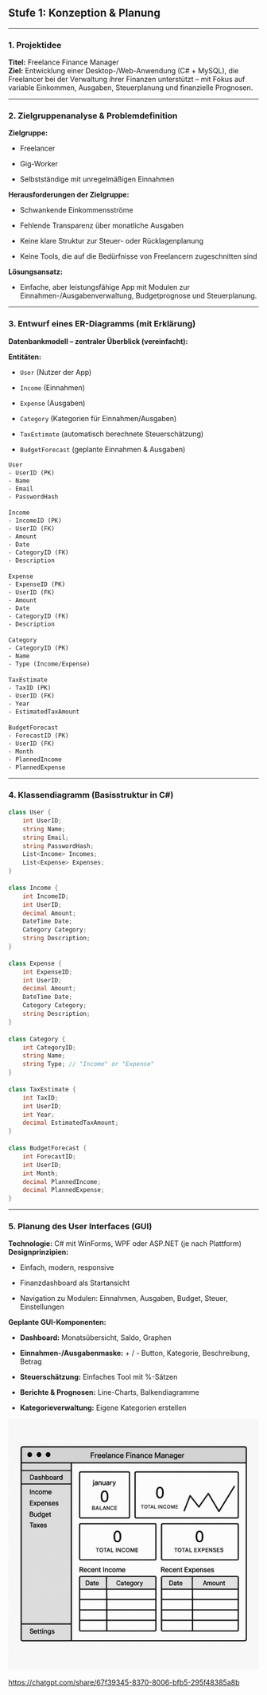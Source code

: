 ## **Stufe 1: Konzeption & Planung**

---

### **1. Projektidee**

**Titel:** Freelance Finance Manager  
**Ziel:** Entwicklung einer Desktop-/Web-Anwendung (C# + MySQL), die Freelancer bei der Verwaltung ihrer Finanzen unterstützt – mit Fokus auf variable Einkommen, Ausgaben, Steuerplanung und finanzielle Prognosen.

---

### **2. Zielgruppenanalyse & Problemdefinition**

**Zielgruppe:**

- Freelancer
    
- Gig-Worker
    
- Selbstständige mit unregelmäßigen Einnahmen
    

**Herausforderungen der Zielgruppe:**

- Schwankende Einkommensströme
    
- Fehlende Transparenz über monatliche Ausgaben
    
- Keine klare Struktur zur Steuer- oder Rücklagenplanung
    
- Keine Tools, die auf die Bedürfnisse von Freelancern zugeschnitten sind
    

**Lösungsansatz:**

- Einfache, aber leistungsfähige App mit Modulen zur Einnahmen-/Ausgabenverwaltung, Budgetprognose und Steuerplanung.
    

---

### **3. Entwurf eines ER-Diagramms (mit Erklärung)**

**Datenbankmodell – zentraler Überblick (vereinfacht):**

**Entitäten:**

- `User` (Nutzer der App)
    
- `Income` (Einnahmen)
    
- `Expense` (Ausgaben)
    
- `Category` (Kategorien für Einnahmen/Ausgaben)
    
- `TaxEstimate` (automatisch berechnete Steuerschätzung)
    
- `BudgetForecast` (geplante Einnahmen & Ausgaben)
    

```plaintext
User
- UserID (PK)
- Name
- Email
- PasswordHash

Income
- IncomeID (PK)
- UserID (FK)
- Amount
- Date
- CategoryID (FK)
- Description

Expense
- ExpenseID (PK)
- UserID (FK)
- Amount
- Date
- CategoryID (FK)
- Description

Category
- CategoryID (PK)
- Name
- Type (Income/Expense)

TaxEstimate
- TaxID (PK)
- UserID (FK)
- Year
- EstimatedTaxAmount

BudgetForecast
- ForecastID (PK)
- UserID (FK)
- Month
- PlannedIncome
- PlannedExpense
```

---

### **4. Klassendiagramm (Basisstruktur in C#)**

```csharp
class User {
    int UserID;
    string Name;
    string Email;
    string PasswordHash;
    List<Income> Incomes;
    List<Expense> Expenses;
}

class Income {
    int IncomeID;
    int UserID;
    decimal Amount;
    DateTime Date;
    Category Category;
    string Description;
}

class Expense {
    int ExpenseID;
    int UserID;
    decimal Amount;
    DateTime Date;
    Category Category;
    string Description;
}

class Category {
    int CategoryID;
    string Name;
    string Type; // "Income" or "Expense"
}

class TaxEstimate {
    int TaxID;
    int UserID;
    int Year;
    decimal EstimatedTaxAmount;
}

class BudgetForecast {
    int ForecastID;
    int UserID;
    int Month;
    decimal PlannedIncome;
    decimal PlannedExpense;
}
```

---

### **5. Planung des User Interfaces (GUI)**

**Technologie:** C# mit WinForms, WPF oder ASP.NET (je nach Plattform)  
**Designprinzipien:**

- Einfach, modern, responsive
    
- Finanzdashboard als Startansicht
    
- Navigation zu Modulen: Einnahmen, Ausgaben, Budget, Steuer, Einstellungen
    

**Geplante GUI-Komponenten:**

- **Dashboard:** Monatsübersicht, Saldo, Graphen
    
- **Einnahmen-/Ausgabenmaske:** + / - Button, Kategorie, Beschreibung, Betrag
    
- **Steuerschätzung:** Einfaches Tool mit %-Sätzen
    
- **Berichte & Prognosen:** Line-Charts, Balkendiagramme
    
- **Kategorieverwaltung:** Eigene Kategorien erstellen
    
![Wireframe Entwurf](Wireframe%20Entwurf.png)

https://chatgpt.com/share/67f39345-8370-8006-bfb5-295f48385a8b
